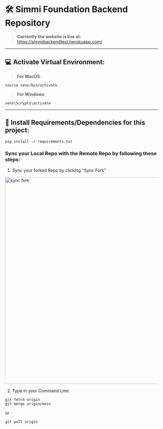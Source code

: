 # 🛠 Simmi Foundation Backend Repository
> **Currently the website is live at:** https://simmibackendtest.herokuapp.com/

<hr>

## 💻 Activate Virtual Environment:
> **For MacOS**:
```
source venv/bin/activate
```
> **For Windows**:
```
venv\Scripts\activate
```

<hr>

## 💾 Install Requirements/Dependencies for this project:
```
pip install -r requirements.txt
```
### Sync your Local Repo with the Remote Repo by following these steps:
1. Sync your forked Repo by clicking "Sync Fork" 
<img width="680" alt="sync fork" src="https://user-images.githubusercontent.com/93470145/196637798-ee7e5bfc-bb22-47e9-8bd4-9751c15c47bf.png">

2. Type in your Command Line:
```
git fetch origin
git merge origin/main
```
or
```
git pull origin
```
